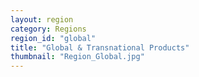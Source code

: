 ```yaml
---
layout: region
category: Regions
region_id: "global"
title: "Global & Transnational Products"
thumbnail: "Region_Global.jpg"
---
```

